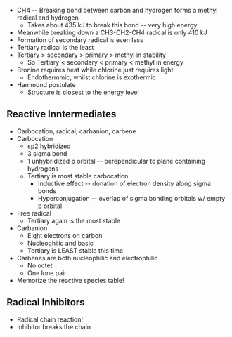* CH4 -- Breaking bond between carbon and hydrogen forms a methyl radical and hydrogen
  * Takes about 435 kJ to break this bond -- very high energy
* Meanwhile breaking down a CH3-CH2-CH4 radical is only 410 kJ
* Formation of secondary radical is even less
* Tertiary radical is the least
* Tertiary > secondary > primary > methyl in stability
  * So Tertiary < secondary < primary < methyl in energy
* Bronine requires heat while chlorine just requires light
  * Endothermmic, whilst chlorine is exothermic
* Hammond postulate
  * Structure is closest to the energy level

## Reactive Inntermediates
* Carbocation, radical, carbanion, carbene
* Carbocation
  * sp2 hybridized
  * 3 sigma bond
  * 1 unhybridized p orbital -- perependicular to plane containing hydrogens
  * Tertiary is most stable carbocation
    * Inductive effect -- donation of electron density along sigma bonds
    * Hyperconjugation -- overlap of sigma bonding orbitals w/ empty p orbital
* Free radical
  * Tertiary again is the most stable
* Carbanion
  * Eight electrons on carbon
  * Nucleophilic and basic
  * Tertiary is LEAST stable this time
* Carbenes are both nucleophilic and electrophilic
  * No octet
  * One lone pair
* Memorize the reactive species table!

## Radical Inhibitors
* Radical chain reaction!
* Inhibitor breaks the chain
